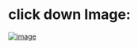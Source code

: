 # click down Image:
<a href="https://sujalkalra.github.io/portfolio/">![image](https://github.com/user-attachments/assets/40276eb2-2e7b-42fe-8feb-ca0dbc76fd4a)
</a>
